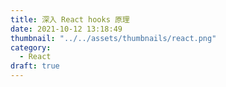 ```yaml
---
title: 深入 React hooks 原理
date: 2021-10-12 13:18:49
thumbnail: "../../assets/thumbnails/react.png"
category:
  - React
draft: true
---
```

